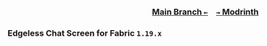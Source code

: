 ### <p align=right>[Main Branch `←`](https://github.com/KrLite/Mod.Edgeless-Chat-Screen)&emsp;[`→` Modrinth](https://modrinth.com/mod/edgeless-chat-screen)</p>

### Edgeless Chat Screen for Fabric `1.19.x`

